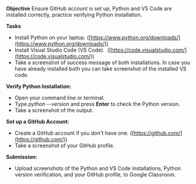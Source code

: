 **Objective**
Ensure GitHub account is set up, Python and VS Code are installed correctly, practice verifying Python installation.

**Tasks**
- Install Python on your laptop. ([https://www.python.org/downloads/](https://www.python.org/downloads/))
- Install Visual Studio Code (VS Code).  ([https://code.visualstudio.com/](https://code.visualstudio.com/))
- Take a screenshot of success message of both installations. In case you have already installed both you can take screenshot of the installed VS code.

**Verify Python Installation:**  
- Open your command line or terminal.
- Type _python --version_ and press **Enter** to check the Python version.
- Take a screenshot of the output.

**Set up a GitHub Account:**
- Create a GitHub account if you don't have one. ([https://github.com/](https://github.com/))
- Take a screenshot of your GitHub profile.

**Submission:**
- Upload screenshots of the Python and VS Code installations, Python version verification, and your GitHub profile, to Google Classroom.
